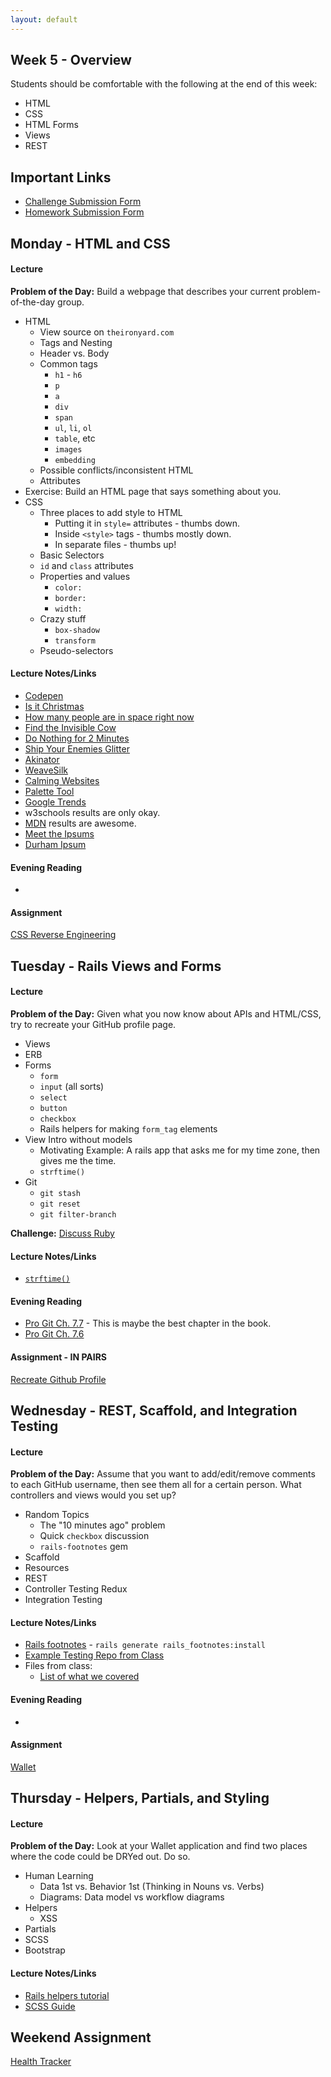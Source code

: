 ```yaml
---
layout: default
---
```


## Week 5 - Overview

Students should be comfortable with the following at the end of this week:

* HTML
* CSS
* HTML Forms
* Views
* REST


## Important Links

* [Challenge Submission Form](http://goo.gl/forms/OzzXZL6iEF)
* [Homework Submission Form](http://goo.gl/forms/o9so3mi9Sd)


## Monday - HTML and CSS

#### Lecture

**Problem of the Day:** Build a webpage that describes your current problem-of-the-day group.

* HTML
  * View source on `theironyard.com`
  * Tags and Nesting
  * Header vs. Body
  * Common tags
    * `h1` - `h6`
    * `p`
    * `a`
    * `div`
    * `span`
    * `ul`, `li`, `ol`
    * `table`, etc
    * `images`
    * `embedding`
  * Possible conflicts/inconsistent HTML
  * Attributes
* Exercise: Build an HTML page that says something about you.
* CSS
  * Three places to add style to HTML
    * Putting it in `style=` attributes - thumbs down.
    * Inside `<style>` tags - thumbs mostly down.
    * In separate files - thumbs up!
  * Basic Selectors
  * `id` and `class` attributes
  * Properties and values
    * `color:`
    * `border:`
    * `width:`
  * Crazy stuff
    * `box-shadow`
    * `transform`
  * Pseudo-selectors

#### Lecture Notes/Links

* [Codepen](http://codepen.io)
* [Is it Christmas](http://isitchristmas.com)
* [How many people are in space right now](http://howmanypeopleareinspacerightnow.com)
* [Find the Invisible Cow](http://findtheinvisiblecow.com/)
* [Do Nothing for 2 Minutes](http://www.donothingfor2minutes.com/)
* [Ship Your Enemies Glitter](http://shipyourenemiesglitter.com/)
* [Akinator](http://en.akinator.com/)
* [WeaveSilk](http://weavesilk.com/)
* [Calming Websites](http://www.makeuseof.com/tag/take-a-break-10-websites-to-help-you-relax-for-two-minutes/)
* [Palette Tool](http://paletton.com/#uid=13P0u0kllll70vXeaqEswg1G0aI)
* [Google Trends](https://trends.google.com)
* w3schools results are only okay.
* [MDN](https://developer.mozilla.org/en-US/) results are awesome.
* [Meet the Ipsums](http://meettheipsums.com)
* [Durham Ipsum](http://durhamipsum.com)

#### Evening Reading

*

#### Assignment

[CSS Reverse Engineering](https://github.com/tiyd-rails-2015-05/css_reverse_engineering)


## Tuesday - Rails Views and Forms

#### Lecture

**Problem of the Day:** Given what you now know about APIs and HTML/CSS, try to recreate your GitHub profile page.

* Views
* ERB
* Forms
  * `form`
  * `input` (all sorts)
  * `select`
  * `button`
  * `checkbox`
  * Rails helpers for making `form_tag` elements
* View Intro without models
  * Motivating Example: A rails app that asks me for my time zone, then gives me the time.
  * `strftime()`
* Git
  * `git stash`
  * `git reset`
  * `git filter-branch`

**Challenge:** [Discuss Ruby](https://github.com/masonfmatthews/rails_assignments/blob/master/challenges/discuss_ruby_challenge.rb)

#### Lecture Notes/Links

* [`strftime()`](http://strftime.net/)

#### Evening Reading

* [Pro Git Ch. 7.7](http://git-scm.com/book/en/v2/Git-Tools-Reset-Demystified) - This is maybe the best chapter in the book.
* [Pro Git Ch. 7.6](http://git-scm.com/book/en/v2/Git-Tools-Rewriting-History)

#### Assignment - IN PAIRS

[Recreate Github Profile](https://github.com/tiyd-rails-2015-05/github_profile)


## Wednesday - REST, Scaffold, and Integration Testing

#### Lecture

**Problem of the Day:** Assume that you want to add/edit/remove comments to each GitHub username, then see them all for a certain person.  What controllers and views would you set up?

* Random Topics
  * The "10 minutes ago" problem
  * Quick `checkbox` discussion
  * `rails-footnotes` gem
* Scaffold
* Resources
* REST
* Controller Testing Redux
* Integration Testing

#### Lecture Notes/Links

* [Rails footnotes](https://github.com/josevalim/rails-footnotes) - `rails generate rails_footnotes:install`
* [Example Testing Repo from Class](https://github.com/tiyd-rails-2015-01/testing_example)
* Files from class:
  * [List of what we covered](https://github.com/tiyd-rails-2015-01/testing_example/test_types.md)

#### Evening Reading

*

#### Assignment

[Wallet](https://github.com/tiyd-rails-2015-05/wallet)


## Thursday - Helpers, Partials, and Styling

#### Lecture

**Problem of the Day:** Look at your Wallet application and find two places where the code could be DRYed out.  Do so.

* Human Learning
  * Data 1st vs. Behavior 1st (Thinking in Nouns vs. Verbs)
  * Diagrams: Data model vs workflow diagrams
* Helpers
  * XSS
* Partials
* SCSS
* Bootstrap

#### Lecture Notes/Links

* [Rails helpers tutorial](http://mixandgo.com/blog/the-beginner-s-guide-to-rails-helpers?utm_source=rubyweekly&utm_medium=email)
* [SCSS Guide](http://sass-lang.com/)

## Weekend Assignment

[Health Tracker](https://github.com/tiyd-rails-2015-05/health_tracker)
